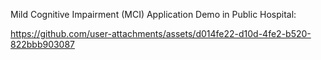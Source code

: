Mild Cognitive Impairment (MCI) Application Demo in Public Hospital:

https://github.com/user-attachments/assets/d014fe22-d10d-4fe2-b520-822bbb903087
